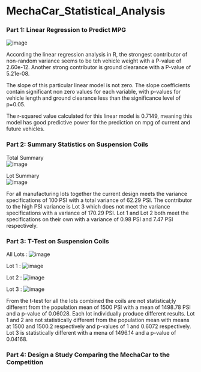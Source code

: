 # MechaCar_Statistical_Analysis
### Part 1: Linear Regression to Predict MPG

![image](https://user-images.githubusercontent.com/111200771/215296608-13ff20bb-1541-4537-8784-a795be9e8bba.png)

   According the linear regression analysis in R, the strongest contributor of non-random variance seems to be teh vehicle weight with a P-value of 2.60e-12. Another strong contributor is ground clearance with a P-value of 5.21e-08. 

   The slope of this particular linear model is not zero. The slope coefficients contain significant non zero values for each variable, with p-values for vehicle length and ground clearance less than the significance level of p=0.05. 

   The r-squared value calculated for this linear model is 0.7149, meaning this model has good predictive power for the prediction on mpg of current and future vehicles.
    
### Part 2: Summary Statistics on Suspension Coils
   Total Summary   
![image](https://user-images.githubusercontent.com/111200771/215297836-1200c366-eeb5-4370-bd8b-71d3b37a5c97.png)

   Lot Summary    
![image](https://user-images.githubusercontent.com/111200771/215297833-198ef51e-be95-4b19-aa09-09fa205fa05e.png)


   For all manufacturing lots together the current design meets the variance specifications of 100 PSI with a total variance of 62.29 PSI. The contributor to the high PSI variance is Lot 3 which does not meet the variance specifications with a variance of 170.29 PSI. Lot 1 and Lot 2 both meet the specifications on their own with a variance of 0.98 PSI and 7.47 PSI respectively.

### Part 3: T-Test on Suspension Coils
All Lots : 
![image](https://user-images.githubusercontent.com/111200771/215298886-91ee6e34-bdef-4992-954f-f068dfc93339.png)

Lot 1 : 
![image](https://user-images.githubusercontent.com/111200771/215298891-d73b7d17-8252-4cd7-ba05-9a9f2d1d3c99.png)

Lot 2 :
![image](https://user-images.githubusercontent.com/111200771/215298900-cc5bc029-6954-4cf4-9253-76d94f2dcdbf.png)

Lot 3 :
![image](https://user-images.githubusercontent.com/111200771/215298905-93091f7f-91c8-4c5d-9156-00b14a4b2817.png)

   From the t-test for all the lots combined the coils are not statistical;ly different from the population mean of 1500 PSI with a mean of 1498.78 PSI and a p-value of 0.06028. Each lot individually produce different results. Lot 1 and 2 are not statistically different from the population mean with means at 1500 and 1500.2 respectively and p-values of 1 and 0.6072 respectively. Lot 3 is statistically different with a mena of 1496.14 and a p-value of 0.04168. 
    
    
### Part 4: Design a Study Comparing the MechaCar to the Competition
